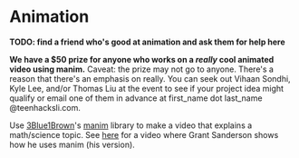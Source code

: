 # Animation

**TODO: find a friend who's good at animation and ask them for help here**

**We have a $50 prize for anyone who works on a **_**really**_** cool animated video using manim.** Caveat: the prize may not go to anyone. There's a reason that there's an emphasis on really. You can seek out Vihaan Sondhi, Kyle Lee, and/or Thomas Liu at the event to see if your project idea might qualify or email one of them in advance at first\_name dot last\_name @teenhacksli.com.&#x20;

Use [3Blue1Brown](https://www.youtube.com/3blue1brown)'s [manim](https://www.manim.community/) library to make a video that explains a math/science topic. See [here](https://youtu.be/rbu7Zu5X1zI) for a video where Grant Sanderson shows how he uses manim (his version).&#x20;
